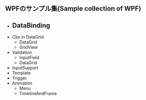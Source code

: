 WPFのサンプル集(Sample collection of WPF)
---

- DataBinding
  - 
- Cbx in DataGrid
  - DataGrid
  - GridView
- Validation
  - InputField
  - DataGrid
- InputSupport
- Template
- Trigger
- Animation
  - Menu
  - TimelineAndFrame

